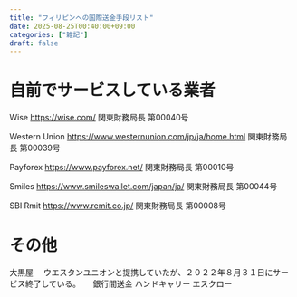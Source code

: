 ```yaml
---
title: "フィリピンへの国際送金手段リスト"
date: 2025-08-25T00:40:00+09:00
categories: ["雑記"]
draft: false
---
```


# 自前でサービスしている業者

Wise
https://wise.com/
関東財務局長 第00040号

Western Union
https://www.westernunion.com/jp/ja/home.html
関東財務局長 第00039号 

Payforex
https://www.payforex.net/
関東財務局長 第00010号 

Smiles
https://www.smileswallet.com/japan/ja/
関東財務局長 第00044号

SBI Rmit
https://www.remit.co.jp/
関東財務局長 第00008号

# その他

大黒屋
　ウエスタンユニオンと提携していたが、２０２２年８月３１日にサービス終了している。
　
銀行間送金
ハンドキャリー
エスクロー
